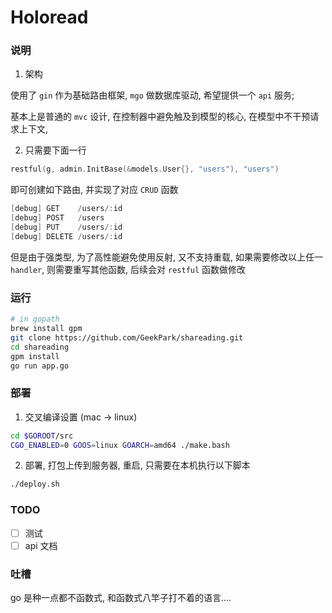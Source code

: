 # Holoread

### 说明

1. 架构

使用了 `gin` 作为基础路由框架, `mgo` 做数据库驱动, 希望提供一个 `api` 服务;

基本上是普通的 `mvc` 设计, 在控制器中避免触及到模型的核心, 在模型中不干预请求上下文,



2. 只需要下面一行

``` go
restful(g, admin.InitBase(&models.User{}, "users"), "users")
```
即可创建如下路由, 并实现了对应 `CRUD` 函数
```go
[debug] GET    /users/:id
[debug] POST   /users
[debug] PUT    /users/:id
[debug] DELETE /users/:id
```

但是由于强类型, 为了高性能避免使用反射, 又不支持重载, 如果需要修改以上任一 `handler`, 则需要重写其他函数,
后续会对 `restful` 函数做修改

### 运行
```bash
# in gopath
brew install gpm
git clone https://github.com/GeekPark/shareading.git
cd shareading
gpm install
go run app.go
```


### 部署
1. 交叉编译设置 (mac -> linux)
``` bash
cd $GOROOT/src
CGO_ENABLED=0 GOOS=linux GOARCH=amd64 ./make.bash
```
2. 部署, 打包上传到服务器, 重启, 只需要在本机执行以下脚本
``` bash
./deploy.sh
```

### TODO
- [ ] 测试
- [ ] api 文档

### 吐槽
go 是种一点都不函数式, 和函数式八竿子打不着的语言....



